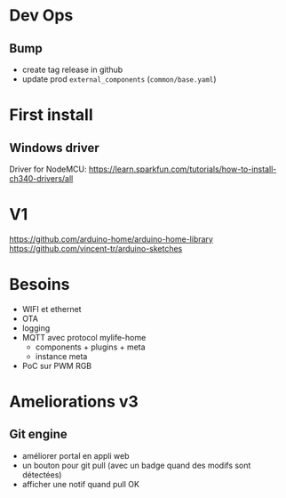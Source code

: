# Dev Ops

## Bump
- create tag release in github
- update prod `external_components` (`common/base.yaml`)

# First install

## Windows driver

Driver for NodeMCU: https://learn.sparkfun.com/tutorials/how-to-install-ch340-drivers/all

# V1

https://github.com/arduino-home/arduino-home-library
https://github.com/vincent-tr/arduino-sketches

# Besoins

- WIFI et ethernet
- OTA
- logging
- MQTT avec protocol mylife-home
  - components + plugins + meta
  - instance meta
- PoC sur PWM RGB

# Ameliorations v3

## Git engine

- améliorer portal en appli web
- un bouton pour git pull (avec un badge quand des modifs sont détectées)
- afficher une notif quand pull OK
